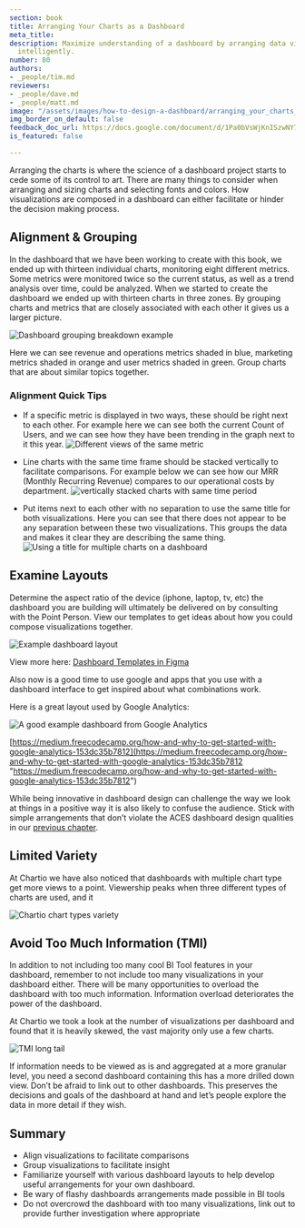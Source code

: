 ```yaml
---
section: book
title: Arranging Your Charts as a Dashboard
meta_title: 
description: Maximize understanding of a dashboard by arranging data visualizations
  intelligently.
number: 80
authors:
- _people/tim.md
reviewers:
- _people/dave.md
- _people/matt.md
image: "/assets/images/how-to-design-a-dashboard/arranging_your_charts_as_a_dashboard/dashboardBreakdown.jpeg"
img_border_on_default: false
feedback_doc_url: https://docs.google.com/document/d/1Pa0bVsWjKnISzwNY7REZqlkMQVtJhnMi74QccC7ut1A/edit?usp=sharing
is_featured: false

---
```

Arranging the charts is where the science of a dashboard project starts to cede some of its control to art. There are many things to consider when arranging and sizing charts and selecting fonts and colors. How visualizations are composed in a dashboard can either facilitate or hinder the decision making process.

## Alignment & Grouping

In the dashboard that we have been working to create with this book, we ended up with thirteen individual charts, monitoring eight different metrics. Some metrics were monitored twice so the current status, as well as a trend analysis over time, could be analyzed. When we started to create the dashboard we ended up with thirteen charts in three zones. By grouping charts and metrics that are closely associated with each other it gives us a larger picture.

![Dashboard grouping breakdown example](/assets/images/how-to-design-a-dashboard/arranging_your_charts_as_a_dashboard/dashboardBreakdown.jpeg)

Here we can see revenue and operations metrics shaded in blue, marketing metrics shaded in orange and user metrics shaded in green. Group charts that are about similar topics together.

### Alignment Quick Tips

* If a specific metric is displayed in two ways, these should be right next to each other. For example here we can see both the current Count of Users, and we can see how they have been trending in the graph next to it this year.
![Different views of the same metric](/assets/images/how-to-design-a-dashboard/arranging_your_charts_as_a_dashboard/sameMetrics.png)

* Line charts with the same time frame should be stacked vertically to facilitate comparisons. For example below we can see how our MRR (Monthly Recurring Revenue) compares to our operational costs by department.
![vertically stacked charts with same time period](/assets/images/how-to-design-a-dashboard/arranging_your_charts_as_a_dashboard/sameTime.png)

* Put items next to each other with no separation to use the same title for both visualizations. Here you can see that there does not appear to be any separation between these two visualizations. This groups the data and makes it clear they are describing the same thing.
![Using a title for multiple charts on a dashboard](/assets/images/how-to-design-a-dashboard/arranging_your_charts_as_a_dashboard/sameTitle.png)

## Examine Layouts

Determine the aspect ratio of the device (iphone, laptop, tv, etc) the dashboard you are building will ultimately be delivered on by consulting with the Point Person. View our templates to get ideas about how you could compose visualizations together.

![Example dashboard layout](/assets/images/how-to-design-a-dashboard/arranging_your_charts_as_a_dashboard/exampleLayout.png)

View more here: [Dashboard Templates in Figma](https://www.figma.com/file/dTND29GywRZ16tgsv7nORhKx/Dashboard-Templates?node-id=0%3A1)

Also now is a good time to use google and apps that you use with a dashboard interface to get inspired about what combinations work.

Here is a great layout used by Google Analytics:

![A good example dashboard from Google Analytics](/assets/images/how-to-design-a-dashboard/arranging_your_charts_as_a_dashboard/googleAnalytics.png)

[https://medium.freecodecamp.org/how-and-why-to-get-started-with-google-analytics-153dc35b7812](https://medium.freecodecamp.org/how-and-why-to-get-started-with-google-analytics-153dc35b7812 "https://medium.freecodecamp.org/how-and-why-to-get-started-with-google-analytics-153dc35b7812")

While being innovative in dashboard design can challenge the way we look at things in a positive way it is also likely to confuse the audience. Stick with simple arrangements that don’t violate the ACES dashboard design qualities in our [previous chapter](/how-to-design-a-dashboard/what-makes-a-great-dashboard-aces).

## Limited Variety

At Chartio we have also noticed that dashboards with multiple chart type get more views to a point. Viewership peaks when three different types of charts are used, and it

![Chartio chart types variety](/assets/images/how-to-design-a-dashboard/arranging_your_charts_as_a_dashboard/chartioChart.png)

## Avoid Too Much Information (TMI)

In addition to not including too many cool BI Tool features in your dashboard, remember to not include too many visualizations in your dashboard either. There will be many opportunities to overload the dashboard with too much information. Information overload deteriorates the power of the dashboard.

At Chartio we took a look at the number of visualizations per dashboard and found that it is heavily skewed, the vast majority only use a few charts.

![TMI long tail](/assets/images/how-to-design-a-dashboard/arranging_your_charts_as_a_dashboard/TMI.png)

If information needs to be viewed as is and aggregated at a more granular level, you need a second dashboard containing this has a more drilled down view. Don’t be afraid to link out to other dashboards. This preserves the decisions and goals of the dashboard at hand and let’s people explore the data in more detail if they wish.

## Summary

* Align visualizations to facilitate comparisons
* Group visualizations to facilitate insight
* Familiarize yourself with various dashboard layouts to help develop useful arrangements for your own dashboard.
* Be wary of flashy dashboards arrangements made possible in BI tools
* Do not overcrowd the dashboard with too many visualizations, link out to provide further investigation where appropriate